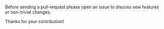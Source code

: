 
Before sending a pull-request please open an issue to discuss new features or non-trivial changes.

Thanks for your contribution!
